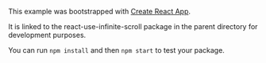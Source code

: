 This example was bootstrapped with [Create React App](https://github.com/facebook/create-react-app).

It is linked to the react-use-infinite-scroll package in the parent directory for development purposes.

You can run `npm install` and then `npm start` to test your package.
